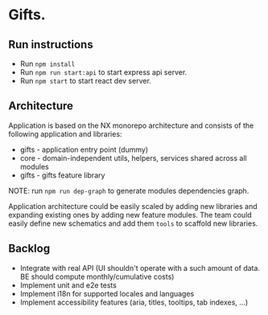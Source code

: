 # Gifts.

## Run instructions

- Run `npm install`
- Run `npm run start:api` to start express api server.
- Run `npm start` to start react dev server.

## Architecture

Application is based on the NX monorepo architecture and consists of the following application and libraries:

- gifts - application entry point (dummy)
- core - domain-independent utils, helpers, services shared across all modules
- gifts - gifts feature library

NOTE: run `npm run dep-graph` to generate modules dependencies graph.

Application architecture could be easily scaled by adding new libraries and expanding existing ones by adding new feature modules.
The team could easily define new schematics and add them `tools` to scaffold new libraries.

## Backlog

- Integrate with real API (UI shouldn't operate with a such amount of data. BE should compute monthly/cumulative costs)
- Implement unit and e2e tests
- Implement i18n for supported locales and languages
- Implement accessibility features (aria, titles, tooltips, tab indexes, ...)
